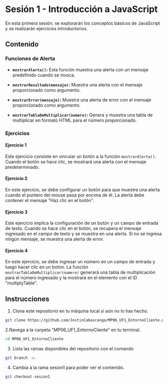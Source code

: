# Sesión 1 - Introducción a JavaScript

En esta primera sesión, se explorarán los conceptos básicos de JavaScript y se realizarán ejercicios introductorios.

## Contenido

### Funciones de Alerta
- **`mostrarAlerta()`:** Esta función muestra una alerta con un mensaje predefinido cuando se invoca.

- **`mostrarResultado(mensaje)`:** Muestra una alerta con el mensaje proporcionado como argumento.

- **`mostrarError(mensaje)`:** Muestra una alerta de error con el mensaje proporcionado como argumento.

- **`mostrarTablaDeMultiplicar(numero)`:** Genera y muestra una tabla de multiplicar en formato HTML para el número proporcionado.

### Ejercicios

#### Ejercicio 1

Este ejercicio consiste en vincular un botón a la función `mostrarAlerta()`. Cuando el botón se hace clic, se mostrará una alerta con el mensaje predeterminado.

#### Ejercicio 2

En este ejercicio, se debe configurar un botón para que muestre una alerta cuando el puntero del mouse pasa por encima de él. La alerta debe contener el mensaje "Haz clic en el botón".

#### Ejercicio 3

Este ejercicio implica la configuración de un botón y un campo de entrada de texto. Cuando se hace clic en el botón, se recupera el mensaje ingresado en el campo de texto y se muestra en una alerta. Si no se ingresa ningún mensaje, se muestra una alerta de error.

#### Ejercicio 4

En este ejercicio, se debe ingresar un número en un campo de entrada y luego hacer clic en un botón. La función `mostrarTablaDeMultiplicar(numero)` generará una tabla de multiplicación para el número ingresado y la mostrará en el elemento con el ID "multiplyTable".

## Instrucciones

1. Clona este repositorio en tu máquina local si aún no lo has hecho.
```bash
git clone https://github.com/JostinCabascango/MP06_UF1_EntornoCliente.git
```
2.Navega a la carpeta "MP06_UF1_EntornoCliente" en tu terminal.
```bash
cd MP06_UF1_EntornoCliente
```
3. Lista las ramas disponibles del repositorio con el comando
```bash
git branch -a.
```
4. Cambia a la rama sesion1 para poder ver el contenido.
```bash
git checkout sesion1
```




